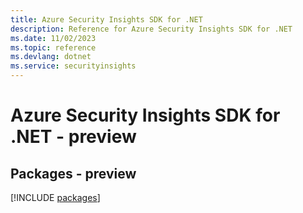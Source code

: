 ```yaml
---
title: Azure Security Insights SDK for .NET
description: Reference for Azure Security Insights SDK for .NET
ms.date: 11/02/2023
ms.topic: reference
ms.devlang: dotnet
ms.service: securityinsights
---
```

# Azure Security Insights SDK for .NET - preview
## Packages - preview
[!INCLUDE [packages](security-insights-index.md)]